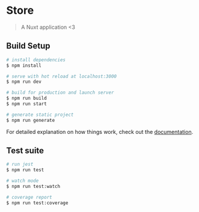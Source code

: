 # Store

> A Nuxt application <3

## Build Setup

```bash
# install dependencies
$ npm install

# serve with hot reload at localhost:3000
$ npm run dev

# build for production and launch server
$ npm run build
$ npm run start

# generate static project
$ npm run generate
```

For detailed explanation on how things work, check out the [documentation](https://nuxtjs.org).

## Test suite

```bash
# run jest
$ npm run test

# watch mode
$ npm run test:watch

# coverage report
$ npm run test:coverage
```

